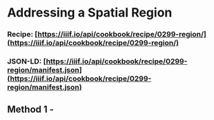 # Addressing a Spatial Region
### Recipe: [https://iiif.io/api/cookbook/recipe/0299-region/](https://iiif.io/api/cookbook/recipe/0299-region/)
### JSON-LD: [https://iiif.io/api/cookbook/recipe/0299-region/manifest.json](https://iiif.io/api/cookbook/recipe/0299-region/manifest.json)

## Method 1 - 
